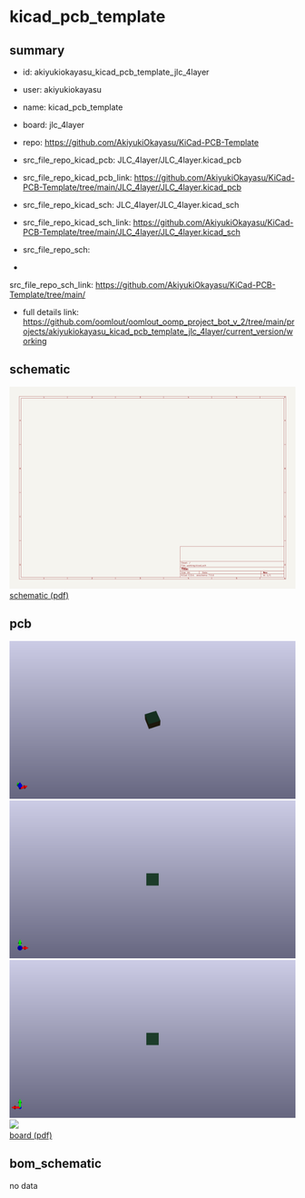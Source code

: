 # kicad_pcb_template
 
## summary 
* id: akiyukiokayasu_kicad_pcb_template_jlc_4layer
* user: akiyukiokayasu
* name: kicad_pcb_template
* board: jlc_4layer
* repo: https://github.com/AkiyukiOkayasu/KiCad-PCB-Template
* src_file_repo_kicad_pcb: JLC_4layer/JLC_4layer.kicad_pcb
* src_file_repo_kicad_pcb_link: https://github.com/AkiyukiOkayasu/KiCad-PCB-Template/tree/main/JLC_4layer/JLC_4layer.kicad_pcb
* src_file_repo_kicad_sch: JLC_4layer/JLC_4layer.kicad_sch
* src_file_repo_kicad_sch_link: https://github.com/AkiyukiOkayasu/KiCad-PCB-Template/tree/main/JLC_4layer/JLC_4layer.kicad_sch

* src_file_repo_sch: 
*
 src_file_repo_sch_link: https://github.com/AkiyukiOkayasu/KiCad-PCB-Template/tree/main/
* full details link: https://github.com/oomlout/oomlout_oomp_project_bot_v_2/tree/main/projects/akiyukiokayasu_kicad_pcb_template_jlc_4layer/current_version/working  

## schematic  
![](working_schematic_600.png)  
[schematic (pdf)](working_schematic.pdf)  

## pcb  
![](working_3d_600.png) 
![](working_3d_front_600.png)  
![](working_3d_back_600.png)  
![](working_600.png)  
[board (pdf)](working.pdf)  


## bom_schematic
no data



